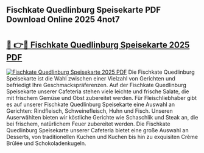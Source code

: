 ## Fischkate Quedlinburg Speisekarte PDF Download Online 2025 4not7

# <h2><a href="http://gc7itq.nevu.top/?p=Fischkate+Quedlinburg+Speisekarte">🔗 👉🔴 Fischkate Quedlinburg Speisekarte 2025 PDF</a></h2>

[![Fischkate Quedlinburg Speisekarte 2025 PDF](https://i.imgur.com/dBaPXMq.png)](http://gc7itq.nevu.top/?p=Fischkate+Quedlinburg+Speisekarte)
Die Fischkate Quedlinburg Speisekarte ist die Wahl zwischen einer Vielzahl von Gerichten und befriedigt Ihre Geschmackspräferenzen. Auf der Fischkate Quedlinburg Speisekarte unserer Cafeteria stehen viele leichte und frische Salate, die mit frischem Gemüse und Obst zubereitet werden. Für Fleischliebhaber gibt es auf unserer Fischkate Quedlinburg Speisekarte eine Auswahl an Gerichten: Rindfleisch, Schweinefleisch, Huhn und Fisch. Unseren Auserwählten bieten wir köstliche Gerichte wie Schaschlik und Steak an, die bei frischem, natürlichem Feuer zubereitet werden. Die Fischkate Quedlinburg Speisekarte unserer Cafeteria bietet eine große Auswahl an Desserts, von traditionellen Kuchen und Kuchen bis hin zu exquisiten Crème Brûlée und Schokoladenkugeln.
